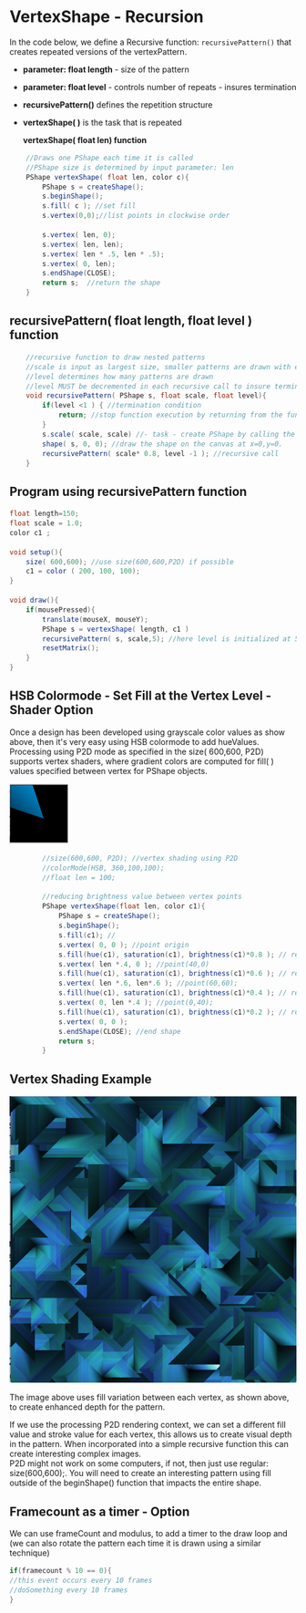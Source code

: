 # VertexShape - Recursion

In the code below, we define a Recursive function: `recursivePattern()` that creates repeated versions of the vertexPattern.

* **parameter: float length** - size of the pattern
* **parameter: float level** - controls number of repeats - insures termination 
* **recursivePattern\(\)** defines the repetition structure
* **vertexShape\( \)** is the task that is repeated

  **vertexShape\( float len\)  function**

```java
    //Draws one PShape each time it is called
    //PShape size is determined by input parameter: len
    PShape vertexShape( float len, color c){
        PShape s = createShape();
        s.beginShape();
        s.fill( c ); //set fill
        s.vertex(0,0);//list points in clockwise order

        s.vertex( len, 0); 
        s.vertex( len, len);
        s.vertex( len * .5, len * .5);
        s.vertex( 0, len);
        s.endShape(CLOSE);
        return s;  //return the shape
    }
```

## recursivePattern\( float length, float level \) function

```java
    //recursive function to draw nested patterns
    //scale is input as largest size, smaller patterns are drawn with each recursive call
    //level determines how many patterns are drawn
    //level MUST be decremented in each recursive call to insure termination
    void recursivePattern( PShape s, float scale, float level){
        if(level <1 ) { //termination condition
            return; //stop function execution by returning from the function
        }
        s.scale( scale, scale) //- task - create PShape by calling the vertexShape function
        shape( s, 0, 0); //draw the shape on the canvas at x=0,y=0.
        recursivePattern( scale* 0.8, level -1 ); //recursive call
    }
```

## Program using recursivePattern function

```java
float length=150;
float scale = 1.0;
color c1 ;

void setup(){
    size( 600,600); //use size(600,600,P2D) if possible
    c1 = color ( 200, 100, 100);
}

void draw(){
    if(mousePressed){
        translate(mouseX, mouseY);
        PShape s = vertexShape( length, c1 )
        recursivePattern( s, scale,5); //here level is initialized at 5 because we decrement it inside the recursive function
        resetMatrix();
    }
}
```

## HSB Colormode - Set Fill at the Vertex Level - Shader Option

Once a design has been developed using grayscale color values as show above, then it's very easy using HSB colormode to add hueValues. Processing using P2D mode as specified in the size\( 600,600, P2D\) supports vertex shaders, where gradient colors are computed for fill\( \) values specified between vertex for PShape objects.

![](../.gitbook/assets/screen-shot-2018-09-04-at-1.42.09-pm.png)

```java
        //size(600,600, P2D); //vertex shading using P2D
        //colorMode(HSB, 360,100,100);
        //float len = 100;

        //reducing brightness value between vertex points
        PShape vertexShape(float len, color c1){
            PShape s = createShape();
            s.beginShape();
            s.fill(c1); // 
            s.vertex( 0, 0 ); //point origin
            s.fill(hue(c1), saturation(c1), brightness(c1)*0.8 ); // reduce brightness
            s.vertex( len *.4, 0 ); //point(40,0)
            s.fill(hue(c1), saturation(c1), brightness(c1)*0.6 ); // reduce brightness
            s.vertex( len *.6, len*.6 ); //point(60,60);
            s.fill(hue(c1), saturation(c1), brightness(c1)*0.4 ); // reduce brightness
            s.vertex( 0, len *.4 ); //point(0,40);
            s.fill(hue(c1), saturation(c1), brightness(c1)*0.2 ); // reduce brightness
            s.vertex( 0, 0 );
            s.endShape(CLOSE); //end shape
            return s;
        }
```

## Vertex Shading Example

![](../.gitbook/assets/screenshot-2016-01-24-18.37.32.png)

The image above uses fill variation between each vertex, as shown above, to create enhanced depth for the pattern.

If we use the processing P2D rendering context, we can set a different fill value and stroke value for each vertex, this allows us to create visual depth in the pattern. When incorporated into a simple recursive function this can create interesting complex images.  
P2D might not work on some computers, if not, then just use regular: size\(600,600\);. You will need to create an interesting pattern using fill outside of the beginShape\(\) function that impacts the entire shape.

## Framecount as a timer - Option

We can use frameCount and modulus, to add a timer to the draw loop and \(we can also rotate the pattern each time it is drawn using a similar technique\)

```java
if(framecount % 10 == 0){
//this event occurs every 10 frames
//doSomething every 10 frames
}
```

